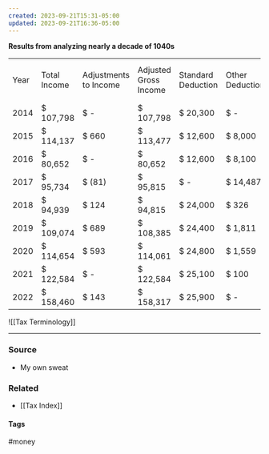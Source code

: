 ```yaml
---
created: 2023-09-21T15:31-05:00
updated: 2023-09-21T16:36-05:00
---
```

**Results from analyzing nearly a decade of 1040s**

|   |   |   |   |   |   |   |   |   |   |   |   |   |   |   |
|---|---|---|---|---|---|---|---|---|---|---|---|---|---|---|
|Year|Total Income|Adjustments to Income|Adjusted Gross Income|Standard Deduction|Other Deductions|Deduction Total|Taxable Income|Tax|Payments & Credits|Total Tax|Other Payments /Refund Credits|Payments|Total Payments|Refund|
|2014|$ 107,798|$ -|$ 107,798|$ 20,300|$ -|$ 20,300|$ 87,498|$ 13,581|$ -|$ 13,581|$ -|$ 12,641|$ 12,641|$ (940)|
|2015|$ 114,137|$ 660|$ 113,477|$ 12,600|$ 8,000|$ 20,600|$ 92,877|$ 14,806|$ -|$ 14,806|$ -|$ 13,434|$ 13,434|$ (1,372)|
|2016|$ 80,652|$ -|$ 80,652|$ 12,600|$ 8,100|$ 20,700|$ 59,952|$ 8,069|$ 129|$ 7,940|$ -|$ 12,369|$ 12,369|$ 4,429|
|2017|$ 95,734|$ (81)|$ 95,815|$ -|$ 14,487|$ 22,587|$ 73,228|$ 10,051|$ 91|$ 9,960|$ -|$ 12,667|$ 12,667|$ 2,707|
|2018|$ 94,939|$ 124|$ 94,815|$ 24,000|$ 326|$ 24,326|$ 70,489|$ 8,076|$ 2,136|$ 5,940|$ -|$ 10,391|$ 10,391|$ 4,451|
|2019|$ 109,074|$ 689|$ 108,385|$ 24,400|$ 1,811|$ 26,211|$ 82,174|$ 9,796|$ 1,223|$ 8,573|$ -|$ 10,098|$ 10,098|$ 1,525|
|2020|$ 114,654|$ 593|$ 114,061|$ 24,800|$ 1,559|$ 26,359|$ 87,702|$ 10,880|$ 3,262|$ 7,618|$ 1,100|$ 10,236|$ 11,336|$ 3,718|
|2021|$ 122,584|$ -|$ 122,584|$ 25,100|$ 100|$ 25,200|$ 97,384|$ 12,920|$ -|$ 12,920|$ 7,573|$ 6,960|$ 14,533|$ 1,613|
|2022|$ 158,460|$ 143|$ 158,317|$ 25,900|$ -|$ 25,900|$ 132,417|$ 20,366|$ 5,200|$ 15,166|$ -|$ 9,316|$ 9,316|$ (5,850)|

![[Tax Terminology]]

---
### Source
- My own sweat

### Related
- [[Tax Index]]

#### Tags
#money 